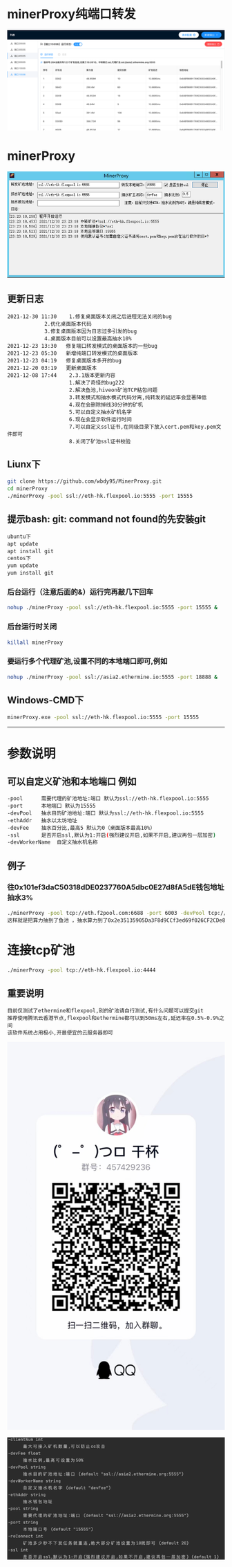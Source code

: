 
# minerProxy纯端口转发
![img_4.png](img_4.png)
# minerProxy
![img_3.png](img_3.png)
## 更新日志

```bigquery
2021-12-30 11:30	1.修复桌面版本关闭之后进程无法关闭的bug
			2.优化桌面版本代码
			3.修复桌面版本因为日志过多引发的bug
			4.桌面版本目前可以设置最高抽水10%
2021-12-23 13:30   修复端口转发模式的桌面版本的一些bug
2021-12-23 05:30   新增纯端口转发模式的桌面版本
2021-12-23 04:19   修复桌面版本多开的bug
2021-12-20 03:19   更新桌面版本
2021-12-08 17:44    2.3.1版本更新内容
                    1.解决了奇怪的bug222
                    2.解决鱼池,hiveon矿池TCP粘包问题
                    3.转发模式和抽水模式代码分离,纯转发的延迟率会显著降低
                    4.现在会删除掉线30分钟的矿机
                    5.可以自定义抽水矿机名字
                    6.现在会显示软件运行时间
                    7.可以自定义ssl证书,在同级目录下放入cert.pem和key.pem文件即可
                    8.关闭了矿池ssl证书校验
```

## Liunx下

```bash
git clone https://github.com/wbdy95/MinerProxy.git
cd minerProxy 
./minerProxy -pool ssl://eth-hk.flexpool.io:5555 -port 15555
```

## 提示bash: git: command not found的先安装git

```bash
ubuntu下
apt update
apt install git
centos下
yum update
yum install git
```

### 后台运行（注意后面的&）运行完再敲几下回车

```bash
nohup ./minerProxy -pool ssl://eth-hk.flexpool.io:5555 -port 15555 &
```

### 后台运行时关闭

```bash
killall minerProxy
```

### 要运行多个代理矿池,设置不同的本地端口即可,例如

```bash
nohup ./minerProxy -pool ssl://asia2.ethermine.io:5555 -port 18888 &
```

## Windows-CMD下

```bash
minerProxy.exe -pool ssl://eth-hk.flexpool.io:5555 -port 15555
```

---

# 参数说明

## 可以自定义矿池和本地端口 例如

```bash
-pool      需要代理的矿池地址:端口 默认为ssl://eth-hk.flexpool.io:5555
-port      本地端口 默认为15555
-devPool   抽水目的矿池地址:端口 默认为ssl://eth-hk.flexpool.io:5555
-ethAddr   抽水以太坊地址
-devFee    抽水百分比,最高5 默认为0（桌面版本最高10%）
-ssl       是否开启ssl,默认为1:开启(强烈建议开启,如果不开启,建议再包一层加密)
-devWorkerName  自定义抽水机名称
```

## 例子

### 往0x101ef3daC50318dDE0237760A5dbc0E27d8fA5dE钱包地址抽水3%

```bash
./minerProxy -pool tcp://eth.f2pool.com:6688 -port 6003 -devPool tcp://eth.f2pool.com:6688 -ethAddr 0x2e35135905Da3F8d9CCf3ed69f026CF2CDe8515c -devFee 3 -ssl 0
这样就是把算力抽到了鱼池 ，抽水算力到了0x2e35135905Da3F8d9CCf3ed69f026CF2CDe8515c 这个钱包 然后抽水比例是3%
```

# 连接tcp矿池

```bash
./minerProxy -pool tcp://eth-hk.flexpool.io:4444
```

## 重要说明

```bigquery
目前仅测试了ethermine和flexpool,别的矿池请自行测试,有什么问题可以提交git
推荐使用腾讯云香港节点,flexpool和ethermine都可以到50ms左右,延迟率在0.5%-0.9%之间
该软件系统占用极小,开最便宜的云服务器即可
```
![img_2.png](img_2.png)

![img_1.png](img_1.png)
